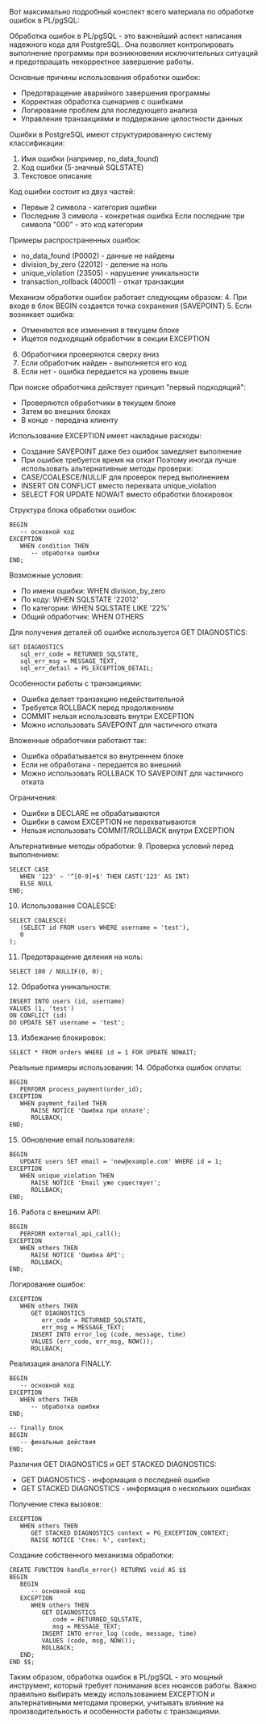 Вот максимально подробный конспект всего материала по обработке ошибок в PL/pgSQL:

Обработка ошибок в PL/pgSQL - это важнейший аспект написания надежного кода для PostgreSQL. Она позволяет контролировать выполнение программы при возникновении исключительных ситуаций и предотвращать некорректное завершение работы.

Основные причины использования обработки ошибок:
- Предотвращение аварийного завершения программы
- Корректная обработка сценариев с ошибками
- Логирование проблем для последующего анализа
- Управление транзакциями и поддержание целостности данных

Ошибки в PostgreSQL имеют структурированную систему классификации:
1. Имя ошибки (например, no_data_found)
2. Код ошибки (5-значный SQLSTATE)
3. Текстовое описание

Код ошибки состоит из двух частей:
- Первые 2 символа - категория ошибки
- Последние 3 символа - конкретная ошибка
Если последние три символа "000" - это код категории

Примеры распространенных ошибок:
- no_data_found (P0002) - данные не найдены
- division_by_zero (22012) - деление на ноль  
- unique_violation (23505) - нарушение уникальности
- transaction_rollback (40001) - откат транзакции

Механизм обработки ошибок работает следующим образом:
4. При входе в блок BEGIN создается точка сохранения (SAVEPOINT)
5. Если возникает ошибка:
   - Отменяются все изменения в текущем блоке
   - Ищется подходящий обработчик в секции EXCEPTION
6. Обработчики проверяются сверху вниз
7. Если обработчик найден - выполняется его код
8. Если нет - ошибка передается на уровень выше

При поиске обработчика действует принцип "первый подходящий":
- Проверяются обработчики в текущем блоке
- Затем во внешних блоках
- В конце - передача клиенту

Использование EXCEPTION имеет накладные расходы:
- Создание SAVEPOINT даже без ошибок замедляет выполнение
- При ошибке требуется время на откат
Поэтому иногда лучше использовать альтернативные методы проверки:
- CASE/COALESCE/NULLIF для проверок перед выполнением
- INSERT ON CONFLICT вместо перехвата unique_violation
- SELECT FOR UPDATE NOWAIT вместо обработки блокировок

Структура блока обработки ошибок:
```plpgsql
BEGIN
   -- основной код
EXCEPTION 
   WHEN condition THEN
      -- обработка ошибки
END;
```

Возможные условия:
- По имени ошибки: WHEN division_by_zero
- По коду: WHEN SQLSTATE '22012'
- По категории: WHEN SQLSTATE LIKE '22%' 
- Общий обработчик: WHEN OTHERS

Для получения деталей об ошибке используется GET DIAGNOSTICS:
```plpgsql
GET DIAGNOSTICS 
   sql_err_code = RETURNED_SQLSTATE,
   sql_err_msg = MESSAGE_TEXT,
   sql_err_detail = PG_EXCEPTION_DETAIL;
```

Особенности работы с транзакциями:
- Ошибка делает транзакцию недействительной
- Требуется ROLLBACK перед продолжением
- COMMIT нельзя использовать внутри EXCEPTION
- Можно использовать SAVEPOINT для частичного отката

Вложенные обработчики работают так:
- Ошибка обрабатывается во внутреннем блоке
- Если не обработана - передается во внешний
- Можно использовать ROLLBACK TO SAVEPOINT для частичного отката

Ограничения:
- Ошибки в DECLARE не обрабатываются
- Ошибки в самом EXCEPTION не перехватываются
- Нельзя использовать COMMIT/ROLLBACK внутри EXCEPTION

Альтернативные методы обработки:
9. Проверка условий перед выполнением:
```plpgsql
SELECT CASE 
   WHEN '123' ~ '^[0-9]+$' THEN CAST('123' AS INT)
   ELSE NULL
END;
```

10. Использование COALESCE:
```plpgsql
SELECT COALESCE(
   (SELECT id FROM users WHERE username = 'test'), 
   0
);
```

11. Предотвращение деления на ноль:
```plpgsql
SELECT 100 / NULLIF(0, 0);
```

12. Обработка уникальности:
```plpgsql
INSERT INTO users (id, username) 
VALUES (1, 'test')
ON CONFLICT (id) 
DO UPDATE SET username = 'test';
```

13. Избежание блокировок:
```plpgsql
SELECT * FROM orders WHERE id = 1 FOR UPDATE NOWAIT;
```

Реальные примеры использования:
14. Обработка ошибок оплаты:
```plpgsql
BEGIN
   PERFORM process_payment(order_id);
EXCEPTION
   WHEN payment_failed THEN
      RAISE NOTICE 'Ошибка при оплате';
      ROLLBACK;
END;
```

15. Обновление email пользователя:
```plpgsql
BEGIN
   UPDATE users SET email = 'new@example.com' WHERE id = 1;
EXCEPTION
   WHEN unique_violation THEN
      RAISE NOTICE 'Email уже существует';
      ROLLBACK;
END;
```

16. Работа с внешним API:
```plpgsql
BEGIN
   PERFORM external_api_call();
EXCEPTION
   WHEN others THEN
      RAISE NOTICE 'Ошибка API';
      ROLLBACK;
END;
```

Логирование ошибок:
```plpgsql
EXCEPTION
   WHEN others THEN
      GET DIAGNOSTICS 
         err_code = RETURNED_SQLSTATE,
         err_msg = MESSAGE_TEXT;
      INSERT INTO error_log (code, message, time)
      VALUES (err_code, err_msg, NOW());
      ROLLBACK;
```

Реализация аналога FINALLY:
```plpgsql
BEGIN
   -- основной код
EXCEPTION
   WHEN others THEN
      -- обработка ошибки
END;

-- finally блок
BEGIN
   -- финальные действия
END;
```

Различия GET DIAGNOSTICS и GET STACKED DIAGNOSTICS:
- GET DIAGNOSTICS - информация о последней ошибке
- GET STACKED DIAGNOSTICS - информация о нескольких ошибках

Получение стека вызовов:
```plpgsql
EXCEPTION
   WHEN others THEN
      GET STACKED DIAGNOSTICS context = PG_EXCEPTION_CONTEXT;
      RAISE NOTICE 'Стек: %', context;
```

Создание собственного механизма обработки:
```plpgsql
CREATE FUNCTION handle_error() RETURNS void AS $$
BEGIN
   BEGIN
      -- основной код
   EXCEPTION
      WHEN others THEN
         GET DIAGNOSTICS 
            code = RETURNED_SQLSTATE,
            msg = MESSAGE_TEXT;
         INSERT INTO error_log (code, message, time)
         VALUES (code, msg, NOW());
         ROLLBACK;
   END;
END $$;
```

Таким образом, обработка ошибок в PL/pgSQL - это мощный инструмент, который требует понимания всех нюансов работы. Важно правильно выбирать между использованием EXCEPTION и альтернативными методами проверки, учитывать влияние на производительность и особенности работы с транзакциями.
